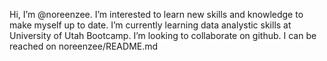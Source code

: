Hi, I’m @noreenzee.
I’m interested to learn new skills and knowledge to make myself up to date.
I’m currently learning data analystic skills at University of Utah Bootcamp.
I’m looking to collaborate on github.
I can be reached on noreenzee/README.md
